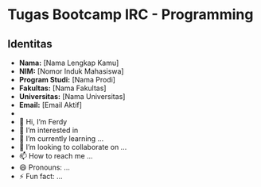 # Tugas Bootcamp IRC - Programming

## Identitas

- **Nama:** [Nama Lengkap Kamu]
- **NIM:** [Nomor Induk Mahasiswa]
- **Program Studi:** [Nama Prodi]
- **Fakultas:** [Nama Fakultas]
- **Universitas:** [Nama Universitas]
- **Email:** [Email Aktif]
- 
- 👋 Hi, I’m Ferdy
- 👀 I’m interested in 
- 🌱 I’m currently learning ...
- 💞️ I’m looking to collaborate on ...
- 📫 How to reach me ...
- 😄 Pronouns: ...
- ⚡ Fun fact: ...


